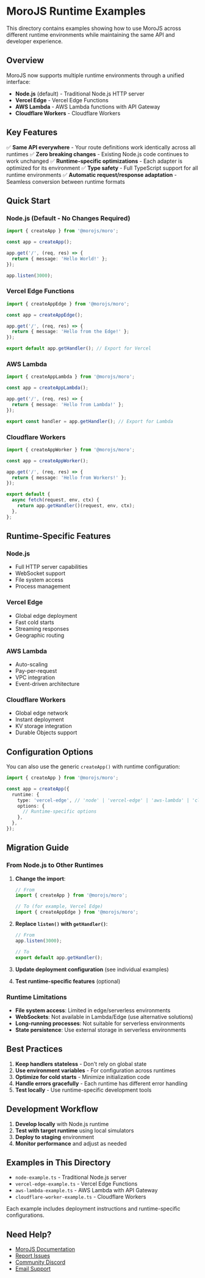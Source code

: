 # MoroJS Runtime Examples

This directory contains examples showing how to use MoroJS across different runtime environments while maintaining the same API and developer experience.

## Overview

MoroJS now supports multiple runtime environments through a unified interface:

- **Node.js** (default) - Traditional Node.js HTTP server
- **Vercel Edge** - Vercel Edge Functions
- **AWS Lambda** - AWS Lambda functions with API Gateway
- **Cloudflare Workers** - Cloudflare Workers

## Key Features

✅ **Same API everywhere** - Your route definitions work identically across all runtimes
✅ **Zero breaking changes** - Existing Node.js code continues to work unchanged
✅ **Runtime-specific optimizations** - Each adapter is optimized for its environment
✅ **Type safety** - Full TypeScript support for all runtime environments
✅ **Automatic request/response adaptation** - Seamless conversion between runtime formats

## Quick Start

### Node.js (Default - No Changes Required)

```typescript
import { createApp } from '@morojs/moro';

const app = createApp();

app.get('/', (req, res) => {
  return { message: 'Hello World!' };
});

app.listen(3000);
```

### Vercel Edge Functions

```typescript
import { createAppEdge } from '@morojs/moro';

const app = createAppEdge();

app.get('/', (req, res) => {
  return { message: 'Hello from the Edge!' };
});

export default app.getHandler(); // Export for Vercel
```

### AWS Lambda

```typescript
import { createAppLambda } from '@morojs/moro';

const app = createAppLambda();

app.get('/', (req, res) => {
  return { message: 'Hello from Lambda!' };
});

export const handler = app.getHandler(); // Export for Lambda
```

### Cloudflare Workers

```typescript
import { createAppWorker } from '@morojs/moro';

const app = createAppWorker();

app.get('/', (req, res) => {
  return { message: 'Hello from Workers!' };
});

export default {
  async fetch(request, env, ctx) {
    return app.getHandler()(request, env, ctx);
  },
};
```

## Runtime-Specific Features

### Node.js

- Full HTTP server capabilities
- WebSocket support
- File system access
- Process management

### Vercel Edge

- Global edge deployment
- Fast cold starts
- Streaming responses
- Geographic routing

### AWS Lambda

- Auto-scaling
- Pay-per-request
- VPC integration
- Event-driven architecture

### Cloudflare Workers

- Global edge network
- Instant deployment
- KV storage integration
- Durable Objects support

## Configuration Options

You can also use the generic `createApp()` with runtime configuration:

```typescript
import { createApp } from '@morojs/moro';

const app = createApp({
  runtime: {
    type: 'vercel-edge', // 'node' | 'vercel-edge' | 'aws-lambda' | 'cloudflare-workers'
    options: {
      // Runtime-specific options
    },
  },
});
```

## Migration Guide

### From Node.js to Other Runtimes

1. **Change the import**:

   ```typescript
   // From
   import { createApp } from '@morojs/moro';

   // To (for example, Vercel Edge)
   import { createAppEdge } from '@morojs/moro';
   ```

2. **Replace `listen()` with `getHandler()`**:

   ```typescript
   // From
   app.listen(3000);

   // To
   export default app.getHandler();
   ```

3. **Update deployment configuration** (see individual examples)

4. **Test runtime-specific features** (optional)

### Runtime Limitations

- **File system access**: Limited in edge/serverless environments
- **WebSockets**: Not available in Lambda/Edge (use alternative solutions)
- **Long-running processes**: Not suitable for serverless environments
- **State persistence**: Use external storage in serverless environments

## Best Practices

1. **Keep handlers stateless** - Don't rely on global state
2. **Use environment variables** - For configuration across runtimes
3. **Optimize for cold starts** - Minimize initialization code
4. **Handle errors gracefully** - Each runtime has different error handling
5. **Test locally** - Use runtime-specific development tools

## Development Workflow

1. **Develop locally** with Node.js runtime
2. **Test with target runtime** using local simulators
3. **Deploy to staging** environment
4. **Monitor performance** and adjust as needed

## Examples in This Directory

- `node-example.ts` - Traditional Node.js server
- `vercel-edge-example.ts` - Vercel Edge Functions
- `aws-lambda-example.ts` - AWS Lambda with API Gateway
- `cloudflare-worker-example.ts` - Cloudflare Workers

Each example includes deployment instructions and runtime-specific configurations.

## Need Help?

- [MoroJS Documentation](https://morojs.com)
- [Report Issues](https://github.com/Moro-JS/moro/issues)
- [Community Discord](https://discord.gg/morojs)
- [Email Support](mailto:support@morojs.com)
